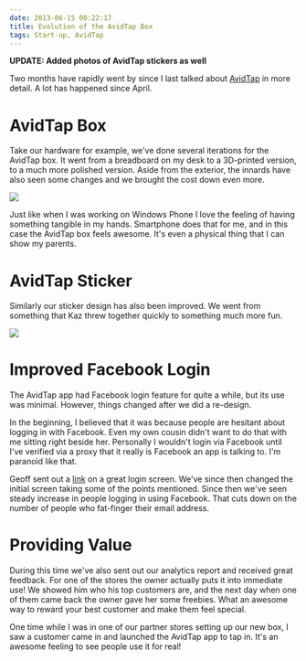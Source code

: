 ```yaml
---
date: 2013-06-15 00:22:17
title: Evolution of the AvidTap Box
tags: Start-up, AvidTap
---
```

**UPDATE: Added photos of AvidTap stickers as well**

Two months have rapidly went by since I last talked about [AvidTap][1] in more
detail. A lot has happened since April.


# AvidTap Box

Take our hardware for example, we've done several iterations for the AvidTap
box. It went from a breadboard on my desk to a 3D-printed version, to a much
more polished version. Aside from the exterior, the innards have also seen some
changes and we brought the cost down even more.

[![][4]][4]

Just like when I was working on Windows Phone I love the feeling of having
something tangible in my hands. Smartphone does that for me, and in this case
the AvidTap box feels awesome. It's even a physical thing that I can show my
parents.


# AvidTap Sticker

Similarly our sticker design has also been improved. We went from something that
Kaz threw together quickly to something much more fun.

[![][3]][3]


# Improved Facebook Login

The AvidTap app had Facebook login feature for quite a while, but its use was
minimal. However, things changed after we did a re-design.

In the beginning, I believed that it was because people are hesitant about
logging in with Facebook. Even my own cousin didn't want to do that with me
sitting right beside her. Personally I wouldn't login via Facebook until I've
verified via a proxy that it really is Facebook an app is talking to. I'm
paranoid like that.

Geoff sent out a [link][2] on a great login screen. We've since then changed the
initial screen taking some of the points mentioned. Since then we've seen steady
increase in people logging in using Facebook. That cuts down on the number of
people who fat-finger their email address.


# Providing Value

During this time we've also sent out our analytics report and received great
feedback. For one of the stores the owner actually puts it into immediate use!
We showed him who his top customers are, and the next day when one of them came
back the owner gave her some freebies. What an awesome way to reward your best
customer and make them feel special.

One time while I was in one of our partner stores setting up our new box, I saw
a customer came in and launched the AvidTap app to tap in. It's an awesome
feeling to see people use it for real!

  [1]: http://avidtap.com
  [2]: https://plus.google.com/106413090159067280619/posts/az9UTAX7dB8
  [3]: https://media.dannysu.com/avidtap.sticker.jpg
  [4]: https://media.dannysu.com/avidtap.box.jpg
